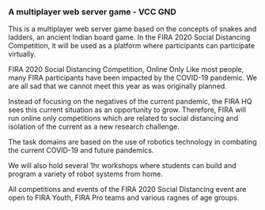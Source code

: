 ### A multiplayer web server game - VCC GND
This is a multiplayer web server game based on the concepts of snakes and ladders, an ancient Indian board game. In the FIRA 2020 Social Distancing Competition, it will be used as a platform where participants can participate virtually.

FIRA 2020 Social Distancing Competition, Online Only Like most people, many FIRA participants have been impacted by the COVID-19 pandemic. We are all sad that we cannot meet this year as was originally planned.

Instead of focusing on the negatives of the current pandemic, the FIRA HQ sees this current situation as an opportunity to grow. Therefore, FIRA will run online only competitions which are related to social distancing and isolation of the current as a new research challenge.

The task domains are based on the use of robotics technology in combating the current COVID-19 and future pandemics.

We will also hold several 1hr workshops where students can build and program a variety of robot systems from home.

All competitions and events of the FIRA 2020 Social Distancing event are open to FIRA Youth, FIRA Pro teams and various ragnes of age groups.
